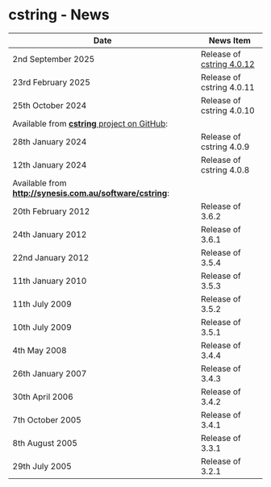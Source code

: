 # cstring - News


| Date                  | News Item                                                     |
| --------------------- | ------------------------------------------------------------- |
| 2nd September 2025    | Release of [cstring 4.0.12](https://github.com/synesissoftware/cstring/releases/tag/4.0.12) |
| 23rd February 2025    | Release of cstring 4.0.11                                     |
| 25th October 2024     | Release of cstring 4.0.10                                     |
| Available from [**cstring** project on GitHub](https://synesissoftware.com/cstring):  |
| 28th January 2024     | Release of cstring 4.0.9                                      |
| 12th January 2024     | Release of cstring 4.0.8                                      |
| Available from **http://synesis.com.au/software/cstring**:                            |
| 20th February 2012    | Release of 3.6.2                                              |
| 24th January 2012     | Release of 3.6.1                                              |
| 22nd January 2012     | Release of 3.5.4                                              |
| 11th January 2010     | Release of 3.5.3                                              |
| 11th July 2009        | Release of 3.5.2                                              |
| 10th July 2009        | Release of 3.5.1                                              |
| 4th May 2008          | Release of 3.4.4                                              |
| 26th January 2007     | Release of 3.4.3                                              |
| 30th April 2006       | Release of 3.4.2                                              |
| 7th October 2005      | Release of 3.4.1                                              |
| 8th August 2005       | Release of 3.3.1                                              |
| 29th July 2005        | Release of 3.2.1                                              |


<!-- ########################### end of file ########################### -->


